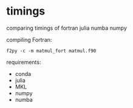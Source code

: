 # timings
comparing timings of fortran julia numba numpy

compiling Fortran:
```
f2py -c -m matmul_fort matmul.f90
```
requirements:
 - conda
 - julia
 - MKL
 - numpy
 - numba
